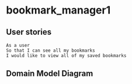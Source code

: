 # bookmark_manager1

## User stories

```
As a user
So that I can see all my bookmarks
I would like to view all of my saved bookmarks
```

## Domain Model Diagram

